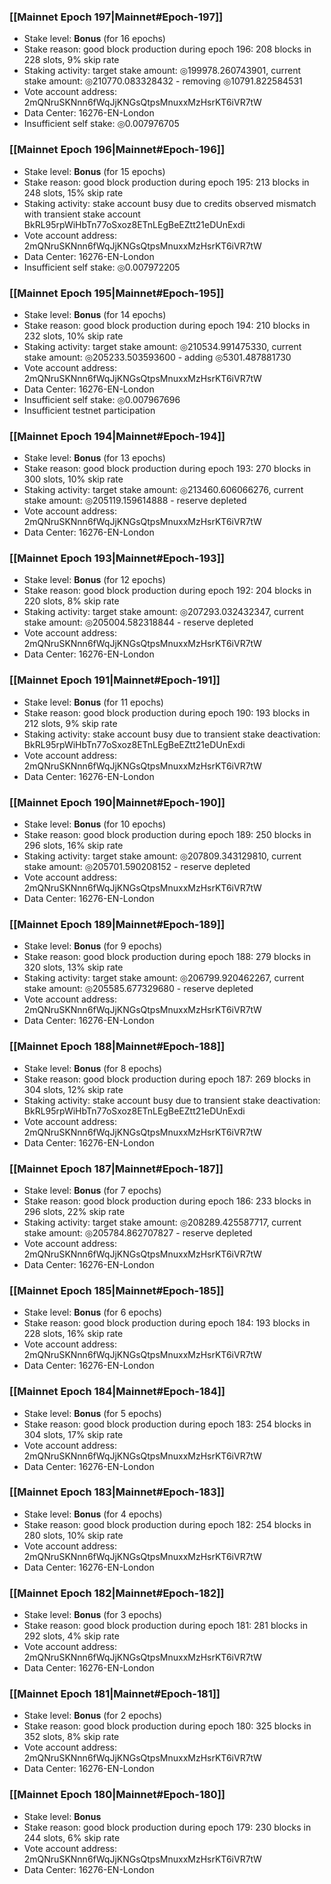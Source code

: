 ### [[Mainnet Epoch 197|Mainnet#Epoch-197]]
* Stake level: **Bonus** (for 16 epochs)
* Stake reason: good block production during epoch 196: 208 blocks in 228 slots, 9% skip rate
* Staking activity: target stake amount: ◎199978.260743901, current stake amount: ◎210770.083328432 - removing ◎10791.822584531
* Vote account address: 2mQNruSKNnn6fWqJjKNGsQtpsMnuxxMzHsrKT6iVR7tW
* Data Center: 16276-EN-London
* Insufficient self stake: ◎0.007976705
### [[Mainnet Epoch 196|Mainnet#Epoch-196]]
* Stake level: **Bonus** (for 15 epochs)
* Stake reason: good block production during epoch 195: 213 blocks in 248 slots, 15% skip rate
* Staking activity: stake account busy due to credits observed mismatch with transient stake account BkRL95rpWiHbTn77oSxoz8ETnLEgBeEZtt21eDUnExdi
* Vote account address: 2mQNruSKNnn6fWqJjKNGsQtpsMnuxxMzHsrKT6iVR7tW
* Data Center: 16276-EN-London
* Insufficient self stake: ◎0.007972205
### [[Mainnet Epoch 195|Mainnet#Epoch-195]]
* Stake level: **Bonus** (for 14 epochs)
* Stake reason: good block production during epoch 194: 210 blocks in 232 slots, 10% skip rate
* Staking activity: target stake amount: ◎210534.991475330, current stake amount: ◎205233.503593600 - adding ◎5301.487881730
* Vote account address: 2mQNruSKNnn6fWqJjKNGsQtpsMnuxxMzHsrKT6iVR7tW
* Data Center: 16276-EN-London
* Insufficient self stake: ◎0.007967696
* Insufficient testnet participation
### [[Mainnet Epoch 194|Mainnet#Epoch-194]]
* Stake level: **Bonus** (for 13 epochs)
* Stake reason: good block production during epoch 193: 270 blocks in 300 slots, 10% skip rate
* Staking activity: target stake amount: ◎213460.606066276, current stake amount: ◎205119.159614888 - reserve depleted
* Vote account address: 2mQNruSKNnn6fWqJjKNGsQtpsMnuxxMzHsrKT6iVR7tW
* Data Center: 16276-EN-London
### [[Mainnet Epoch 193|Mainnet#Epoch-193]]
* Stake level: **Bonus** (for 12 epochs)
* Stake reason: good block production during epoch 192: 204 blocks in 220 slots, 8% skip rate
* Staking activity: target stake amount: ◎207293.032432347, current stake amount: ◎205004.582318844 - reserve depleted
* Vote account address: 2mQNruSKNnn6fWqJjKNGsQtpsMnuxxMzHsrKT6iVR7tW
* Data Center: 16276-EN-London
### [[Mainnet Epoch 191|Mainnet#Epoch-191]]
* Stake level: **Bonus** (for 11 epochs)
* Stake reason: good block production during epoch 190: 193 blocks in 212 slots, 9% skip rate
* Staking activity: stake account busy due to transient stake deactivation: BkRL95rpWiHbTn77oSxoz8ETnLEgBeEZtt21eDUnExdi
* Vote account address: 2mQNruSKNnn6fWqJjKNGsQtpsMnuxxMzHsrKT6iVR7tW
* Data Center: 16276-EN-London
### [[Mainnet Epoch 190|Mainnet#Epoch-190]]
* Stake level: **Bonus** (for 10 epochs)
* Stake reason: good block production during epoch 189: 250 blocks in 296 slots, 16% skip rate
* Staking activity: target stake amount: ◎207809.343129810, current stake amount: ◎205701.590208152 - reserve depleted
* Vote account address: 2mQNruSKNnn6fWqJjKNGsQtpsMnuxxMzHsrKT6iVR7tW
* Data Center: 16276-EN-London
### [[Mainnet Epoch 189|Mainnet#Epoch-189]]
* Stake level: **Bonus** (for 9 epochs)
* Stake reason: good block production during epoch 188: 279 blocks in 320 slots, 13% skip rate
* Staking activity: target stake amount: ◎206799.920462267, current stake amount: ◎205585.677329680 - reserve depleted
* Vote account address: 2mQNruSKNnn6fWqJjKNGsQtpsMnuxxMzHsrKT6iVR7tW
* Data Center: 16276-EN-London
### [[Mainnet Epoch 188|Mainnet#Epoch-188]]
* Stake level: **Bonus** (for 8 epochs)
* Stake reason: good block production during epoch 187: 269 blocks in 304 slots, 12% skip rate
* Staking activity: stake account busy due to transient stake deactivation: BkRL95rpWiHbTn77oSxoz8ETnLEgBeEZtt21eDUnExdi
* Vote account address: 2mQNruSKNnn6fWqJjKNGsQtpsMnuxxMzHsrKT6iVR7tW
* Data Center: 16276-EN-London
### [[Mainnet Epoch 187|Mainnet#Epoch-187]]
* Stake level: **Bonus** (for 7 epochs)
* Stake reason: good block production during epoch 186: 233 blocks in 296 slots, 22% skip rate
* Staking activity: target stake amount: ◎208289.425587717, current stake amount: ◎205784.862707827 - reserve depleted
* Vote account address: 2mQNruSKNnn6fWqJjKNGsQtpsMnuxxMzHsrKT6iVR7tW
* Data Center: 16276-EN-London
### [[Mainnet Epoch 185|Mainnet#Epoch-185]]
* Stake level: **Bonus** (for 6 epochs)
* Stake reason: good block production during epoch 184: 193 blocks in 228 slots, 16% skip rate
* Vote account address: 2mQNruSKNnn6fWqJjKNGsQtpsMnuxxMzHsrKT6iVR7tW
* Data Center: 16276-EN-London
### [[Mainnet Epoch 184|Mainnet#Epoch-184]]
* Stake level: **Bonus** (for 5 epochs)
* Stake reason: good block production during epoch 183: 254 blocks in 304 slots, 17% skip rate
* Vote account address: 2mQNruSKNnn6fWqJjKNGsQtpsMnuxxMzHsrKT6iVR7tW
* Data Center: 16276-EN-London
### [[Mainnet Epoch 183|Mainnet#Epoch-183]]
* Stake level: **Bonus** (for 4 epochs)
* Stake reason: good block production during epoch 182: 254 blocks in 280 slots, 10% skip rate
* Vote account address: 2mQNruSKNnn6fWqJjKNGsQtpsMnuxxMzHsrKT6iVR7tW
* Data Center: 16276-EN-London
### [[Mainnet Epoch 182|Mainnet#Epoch-182]]
* Stake level: **Bonus** (for 3 epochs)
* Stake reason: good block production during epoch 181: 281 blocks in 292 slots, 4% skip rate
* Vote account address: 2mQNruSKNnn6fWqJjKNGsQtpsMnuxxMzHsrKT6iVR7tW
* Data Center: 16276-EN-London
### [[Mainnet Epoch 181|Mainnet#Epoch-181]]
* Stake level: **Bonus** (for 2 epochs)
* Stake reason: good block production during epoch 180: 325 blocks in 352 slots, 8% skip rate
* Vote account address: 2mQNruSKNnn6fWqJjKNGsQtpsMnuxxMzHsrKT6iVR7tW
* Data Center: 16276-EN-London
### [[Mainnet Epoch 180|Mainnet#Epoch-180]]
* Stake level: **Bonus**
* Stake reason: good block production during epoch 179: 230 blocks in 244 slots, 6% skip rate
* Vote account address: 2mQNruSKNnn6fWqJjKNGsQtpsMnuxxMzHsrKT6iVR7tW
* Data Center: 16276-EN-London